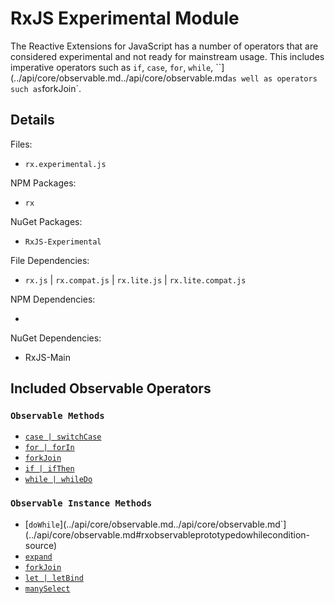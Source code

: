 # RxJS Experimental Module #

The Reactive Extensions for JavaScript has a number of operators that are considered experimental and not ready for mainstream usage.  This includes imperative operators such as `if`, `case`, `for`, `while`, ``](../api/core/observable.md../api/core/observable.md` as well as operators such as `forkJoin`.

## Details ##

Files:
- `rx.experimental.js`

NPM Packages:
- `rx`

NuGet Packages:
- `RxJS-Experimental`

File Dependencies:
- `rx.js` | `rx.compat.js` | `rx.lite.js` | `rx.lite.compat.js`

NPM Dependencies:
- <None>

NuGet Dependencies:
- RxJS-Main

## Included Observable Operators ##

### `Observable Methods`
- [`case | switchCase`](../api/core/observable.md#rxobservablecaseselector-sources-elsesourcescheduler)
- [`for | forIn`](../api/core/observable.md#rxobservableforsources-resultselector)
- [`forkJoin`](../api/core/observable.md#rxobservableforkjoinargs)
- [`if | ifThen`](../api/core/observable.md#rxobservableifcondition-thensource-elsesource)
- [`while | whileDo`](../api/core/observable.md#rxobservablewhilecondition-source)

### `Observable Instance Methods`
- [`doWhile`](../api/core/observable.md../api/core/observable.md`](../api/core/observable.md#rxobservableprototypedowhilecondition-source)
- [`expand`](../api/core/observable.md#rxobservableprototypeexpandselector-scheduler)
- [`forkJoin`](../api/core/observable.md#rxobservableprototypeforkjoinsecond-resultselector)
- [`let | letBind`](../api/core/observable.md#rxobservableprototypeletfunc)
- [`manySelect`](../api/core/observable.md#rxobservableprototypemanyselectselector-scheduler)
